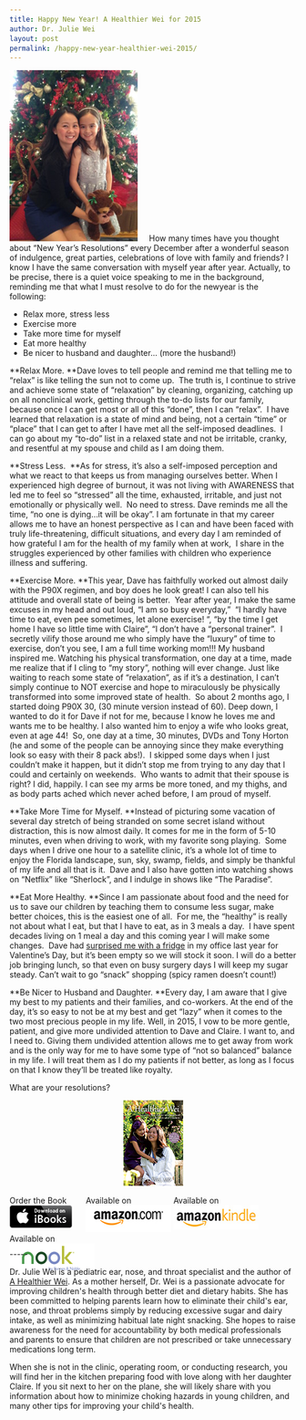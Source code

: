 ```yaml
---
title: Happy New Year! A Healthier Wei for 2015
author: Dr. Julie Wei
layout: post
permalink: /happy-new-year-healthier-wei-2015/
---
```

<img class="alignleft wp-image-1145 size-medium" style="padding-right: 20px;" src="/wp-content/uploads/2014/12/IMG_3580-copy-225x300.jpg" alt="IMG_3580 copy" width="225" height="300" />How many times have you thought about “New Year’s Resolutions” every December after a wonderful season of indulgence, great parties, celebrations of love with family and friends? I know I have the same conversation with myself year after year. Actually, to be precise, there is a quiet voice speaking to me in the background, reminding me that what I must resolve to do for the newyear is the following:

  * Relax more, stress less
  * Exercise more
  * Take more time for myself
  * Eat more healthy
  * Be nicer to husband and daughter… (more the husband!)

**Relax More. **Dave loves to tell people and remind me that telling me to “relax” is like telling the sun not to come up.  The truth is, I continue to strive and achieve some state of “relaxation” by cleaning, organizing, catching up on all nonclinical work, getting through the to-do lists for our family, because once I can get most or all of this “done”, then I can “relax”.  I have learned that relaxation is a state of mind and being, not a certain “time” or “place” that I can get to after I have met all the self-imposed deadlines.  I can go about my “to-do” list in a relaxed state and not be irritable, cranky, and resentful at my spouse and child as I am doing them.

**Stress Less.  **As for stress, it’s also a self-imposed perception and what we react to that keeps us from managing ourselves better. When I experienced high degree of burnout, it was not living with AWARENESS that led me to feel so “stressed” all the time, exhausted, irritable, and just not emotionally or physically well.  No need to stress. Dave reminds me all the time, “no one is dying&#8230;it will be okay”. I am fortunate in that my career allows me to have an honest perspective as I can and have been faced with truly life-threatening, difficult situations, and every day I am reminded of how grateful I am for the health of my family when at work,  I share in the struggles experienced by other families with children who experience illness and suffering.

**Exercise More. **This year, Dave has faithfully worked out almost daily with the P90X regimen, and boy does he look great! I can also tell his attitude and overall state of being is better.  Year after year, I make the same excuses in my head and out loud, “I am so busy everyday,”  “I hardly have time to eat, even pee sometimes, let alone exercise! “, “by the time I get home I have so little time with Claire”, “I don’t have a “personal trainer”.  I secretly vilify those around me who simply have the “luxury” of time to exercise, don’t you see, I am a full time working mom!!! My husband inspired me. Watching his physical transformation, one day at a time, made me realize that if I cling to “my story”, nothing will ever change. Just like waiting to reach some state of “relaxation”, as if it’s a destination, I can’t simply continue to NOT exercise and hope to miraculously be physically transformed into some improved state of health.  So about 2 months ago, I started doing P90X 30, (30 minute version instead of 60). Deep down, I wanted to do it for Dave if not for me, because I know he loves me and wants me to be healthy. I also wanted him to enjoy a wife who looks great, even at age 44!  So, one day at a time, 30 minutes, DVDs and Tony Horton (he and some of the people can be annoying since they make everything look so easy with their 8 pack abs!).  I skipped some days when I just couldn’t make it happen, but it didn’t stop me from trying to any day that I could and certainly on weekends.  Who wants to admit that their spouse is right? I did, happily. I can see my arms be more toned, and my thighs, and as body parts ached which never ached before, I am proud of myself.

**Take More Time for Myself. **Instead of picturing some vacation of several day stretch of being stranded on some secret island without distraction, this is now almost daily. It comes for me in the form of 5-10 minutes, even when driving to work, with my favorite song playing.  Some days when I drive one hour to a satellite clinic, it’s a whole lot of time to enjoy the Florida landscape, sun, sky, swamp, fields, and simply be thankful of my life and all that is it.  Dave and I also have gotten into watching shows on “Netflix” like “Sherlock”, and I indulge in shows like “The Paradise”.

**Eat More Healthy. **Since I am passionate about food and the need for us to save our children by teaching them to consume less sugar, make better choices, this is the easiest one of all.  For me, the “healthy” is really not about what I eat, but that I have to eat, as in 3 meals a day.  I have spent decades living on 1 meal a day and this coming year I will make some changes.  Dave had [surprised me with a fridge][1] in my office last year for Valentine’s Day, but it’s been empty so we will stock it soon. I will do a better job bringing lunch, so that even on busy surgery days I will keep my sugar steady. Can’t wait to go “snack” shopping (spicy ramen doesn’t count!)

**Be Nicer to Husband and Daughter. **Every day, I am aware that I give my best to my patients and their families, and co-workers. At the end of the day, it’s so easy to not be at my best and get “lazy” when it comes to the two most precious people in my life. Well, in 2015, I vow to be more gentle, patient, and give more undivided attention to Dave and Claire. I want to, and I need to. Giving them undivided attention allows me to get away from work and is the only way for me to have some type of “not so balanced” balance in my life. I will treat them as I do my patients if not better, as long as I focus on that I know they’ll be treated like royalty.

What are your resolutions?

<span style="width:105px;display:table;margin:0 auto;"><a href="the-book/"><img src="/wp-content/uploads/2014/04/AHealthierWei_cover_150.png" /></a></span>

<p style="height:80px">
  <span style="width:130px;display:inline-block;vertical-align:top;"> Order the Book <a href="https://itunes.apple.com/us/book/a-healthier-wei/id806784060?ls=1&mt=11#" target="_blank" > <img class="size-full wp-image-944" alt="Apple iBooks" title="Apple iBooks" src="/wp-content/uploads/2014/02/Download_on_iBooks_Badge_US-UK_110x40_090513.png" width="110" height="40" /></a> </span> <span style="width:150px;display:inline-block;vertical-align:top;">Available on <a href="http://amzn.to/1fSNqeb" target="_blank" > <img class="size-full wp-image-945" alt="Amazon.com" title="Amazon.com" src="/wp-content/uploads/2014/02/amazon_com_logo_160.jpg" width="160" height="47" /> </a> </span> <span  style="width:150px;display:inline-block;vertical-align:top;">Available on <a href="http://amzn.to/1eHEfNl" target="_blank" > <img class="size-full wp-image-946" alt="Amazon Kindle" title="Amazon Kindle" src="/wp-content/uploads/2014/02/kindle_logo_160.jpg" width="160" height="43" /> </a> </span> <span style="width:150px;display:inline-block;vertical-align:top;">Available on <a href="http://www.barnesandnoble.com/w/a-healthier-wei-julie-wei/1118260302?ean=2940148244592&itm=1&usri=2940148244592" target="_blank" > <img class="size-full wp-image-947" alt="Nook" title="Nook" src="/wp-content/uploads/2014/02/nook_logo_160.png" width="160" height="52" /></a> </span>
</p>

\-----

Dr. Julie Wei is a pediatric ear, nose, and throat specialist and the author of [A Healthier Wei][2]. As a mother herself, Dr. Wei is a passionate advocate for improving children's health through better diet and dietary habits. She has been committed to helping parents learn how to eliminate their child's ear, nose, and throat problems simply by reducing excessive sugar and dairy intake, as well as minimizing habitual late night snacking. She hopes to raise awareness for the need for accountability by both medical professionals and parents to ensure that children are not prescribed or take unnecessary medications long term. 

When she is not in the clinic, operating room, or conducting research, you will find her in the kitchen preparing food with love along with her daughter Claire. If you sit next to her on the plane, she will likely share with you information about how to minimize choking hazards in young children, and many other tips for improving your child's health.

 [1]: act-love/ "Act of Love"
 [2]: the-book